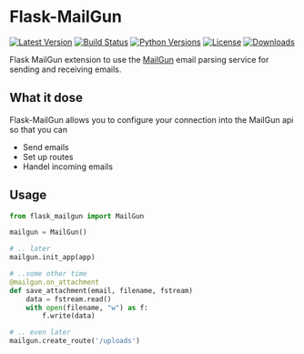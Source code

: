 # Flask-MailGun


[![Latest Version](https://img.shields.io/pypi/v/flask-mailgun3.svg)](https://pypi.python.org/pypi/Flask-MailGun3)
[![Build Status](https://travis-ci.org/amey-sam/Flask-MailGun.svg?branch=master)](https://travis-ci.org/amey-sam/Flask-MailGun.svg?branch=master)
[![Python Versions](https://img.shields.io/pypi/pyversions/flask-mailgun3.svg)](https://pypi.python.org/pypi/Flask-MailGun3)
[![License](https://img.shields.io/pypi/l/Flask-MailGun3.svg)](https://pypi.python.org/pypi/Flask-MailGun3)
[![Downloads](https://img.shields.io/pypi/dm/flask-mailgun3.svg)](https://pypi.python.org/pypi/Flask-Mailgun3)

Flask MailGun extension to use the [MailGun](https://mailgun.com) email parsing service for sending and receiving emails.

## What it dose

Flask-MailGun allows you to configure your connection into the MailGun api so that you can
- Send emails
- Set up routes
- Handel incoming emails

## Usage

```python
from flask_mailgun import MailGun

mailgun = MailGun()

# .. later
mailgun.init_app(app)

# ..some other time
@mailgun.on_attachment
def save_attachment(email, filename, fstream)
    data = fstream.read()
    with open(filename, "w") as f:
        f.write(data)

# .. even later
mailgun.create_route('/uploads')
```
